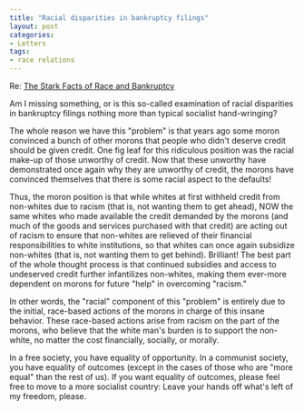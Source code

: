 ```yaml
---
title: "Racial disparities in bankruptcy filings"
layout: post
categories:
- Letters
tags:
- race relations
---
```


Re: [The Stark Facts of Race and Bankruptcy](https://www.creditslips.org/creditslips/2011/05/the-stark-facts-of-race-and-bankruptcy.html?utm_source=feedburner&utm_medium=feed&utm_campaign=Feed%3A+creditslips%2Ffeed+%28Credit+Slips%29)

Am I missing something, or is this so-called examination of racial disparities in bankruptcy filings nothing more than typical socialist hand-wringing?

The whole reason we have this "problem" is that years ago some moron convinced a bunch of other morons that people who didn't deserve credit should be given credit. One fig leaf for this ridiculous position was the racial make-up of those unworthy of credit. Now that these unworthy have demonstrated once again why they are unworthy of credit, the morons have convinced themselves that there is some racial aspect to the defaults!

Thus, the moron position is that while whites at first withheld credit from non-whites due to racism (that is, not wanting them to get ahead), NOW the same whites who made available the credit demanded by the morons (and much of the goods and services purchased with that credit) are acting out of racism to ensure that non-whites are relieved of their financial responsibilities to white institutions, so that whites can once again subsidize non-whites (that is, not wanting them to get behind). Brilliant! The best part of the whole thought process is that continued subsidies and access to undeserved credit further infantilizes non-whites, making them ever-more dependent on morons for future "help" in overcoming "racism."

In other words, the "racial" component of this "problem" is entirely due to the initial, race-based actions of the morons in charge of this insane behavior. These race-based actions arise from racism on the part of the morons, who believe that the white man's burden is to support the non-white, no matter the cost financially, socially, or morally.

In a free society, you have equality of opportunity. In a communist society, you have equality of outcomes (except in the cases of those who are "more equal" than the rest of us). If you want equality of outcomes, please feel free to move to a more socialist country: Leave your hands off what's left of my freedom, please.